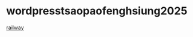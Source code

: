 # wordpresstsaopaofenghsiung2025
[railway]([https://example.com](https://wordpresstsaopaofenghsiung2025.up.railway.app/))
